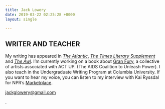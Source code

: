 ```yaml
---
title: Jack Lowery
date: 2019-03-22 02:25:28 +0000
layout: single

---
```

## WRITER AND TEACHER

My writing has appeared in [_The Atlantic_](https://www.theatlantic.com/health/archive/2018/10/viatical-settlements-aids-gay-men/572044/), [_The Times Literary Supplement_](https://www.the-tls.co.uk/articles/public/the-art-of-protest/) and [_The Awl_](https://www.theawl.com/2017/04/why-not-live-with-friends/). I’m currently working on a book about [Gran Fury](https://www.the-tls.co.uk/articles/public/the-art-of-protest/), a collective of artists associated with ACT UP. (The AIDS Coalition to Unleash Power). I also teach in the Undergraduate Writing Program at Columbia University. If you want to hear my voice, you can listen to my interview with Kai Ryssdal for NPR’s [Marketplace](https://www.marketplace.org/2018/10/15/business/how-unregulated-life-insurance-policies-profited-deaths-gay-men).

jackglowery@gmail.com

.